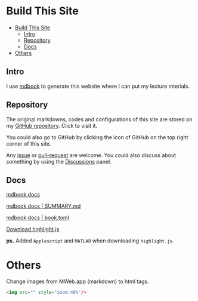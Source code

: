 # Build This Site
- [Build This Site](#build-this-site)
  - [Intro](#intro)
  - [Repository](#repository)
  - [Docs](#docs)
- [Others](#others)


## Intro
I use [mdbook](https://github.com/rust-lang/mdBook) to generate this website where I can put my lecture mterials. 

## Repository
The original markdowns, codes and configurations of this site are stored on my [GitHub repository](https://github.com/Yang-Xijie/yang-xijie.github.io). Click to visit it.

You could also go to GitHub by clicking the icon of GitHub on the top right corner of this site.

Any [issue](https://github.com/Yang-Xijie/yang-xijie.github.io/issues) or [pull-request](https://github.com/Yang-Xijie/yang-xijie.github.io/pulls) are welcome. You could also discuss about something by using the [Discussions](https://github.com/Yang-Xijie/yang-xijie.github.io/discussions) panel.

## Docs



[mdbook docs](https://rust-lang.github.io/mdBook/index.html)

[mdbook docs | SUMMARY.md](https://rust-lang.github.io/mdBook/format/summary.html)

[mdbook docs | book.toml](https://rust-lang.github.io/mdBook/format/config.html)

[Download highlight.js](https://highlightjs.org)

**ps.** Added `Applescript` and `MATLAB` when downloading `highlight.js`.

# Others
Change images from MWeb.app (markdown) to html tags.
```html
<img src="" style="zoom:40%"/>
```